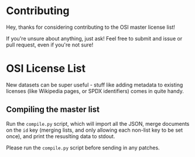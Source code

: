 Contributing
============

Hey, thanks for considering contributing to the OSI master license list!

If you're unsure about anything, just ask! Feel free to submit and issue
or pull request, even if you're not sure!

OSI License List
================

New datasets can be super useful - stuff like adding metadata to existing
licenses (like Wikipedia pages, or SPDX identifiers) comes in quite handy.

Compiling the master list
-------------------------

Run the `compile.py` script, which will import all the JSON, merge documents
on the `id` key (merging lists, and only allowing each non-list key to be set
once), and print the resuslting data to stdout.

Please run the `compile.py` script before sending in any patches.
